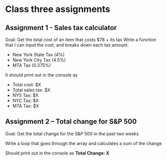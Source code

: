 # Class three assignments

## Assignment 1 - Sales tax calculator
Goal: Get the total cost of an item that costs $78 + its tax
Write a function that I can input the cost, and breaks down each tax amount:
- New York State Tax (4%)
- New York City Tax (4.5%)
- MTA Tax (0.375%)

It should print out in the console as
- Total cost: $X
- Total sales tax: $X
- NYS Tax: $X
- NYC Tax: $X
- MTA Tax: $X

## Assignment 2 – Total change for S&P 500

Goal: Get the total change for the S&P 500 in the past two weeks

Write a loop that goes through the array and calculates a sum of the change

Should print out in the console as **Total Change: X**
